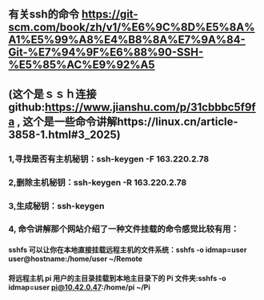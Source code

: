 ## 有关ssh的命令 https://git-scm.com/book/zh/v1/%E6%9C%8D%E5%8A%A1%E5%99%A8%E4%B8%8A%E7%9A%84-Git-%E7%94%9F%E6%88%90-SSH-%E5%85%AC%E9%92%A5
## (这个是ｓｓｈ连接github:https://www.jianshu.com/p/31cbbbc5f9fa , 这个是一些命令讲解https://linux.cn/article-3858-1.html#3_2025)
### 1,寻找是否有主机秘钥：ssh-keygen -F 163.220.2.78
### 2,删除主机秘钥：ssh-keygen -R 163.220.2.78
### 3,生成秘钥：ssh-keygen
### 4, 命令讲解那个网站介绍了一种文件挂载的命令感觉比较有用：
#### sshfs 可以让你在本地直接挂载远程主机的文件系统：sshfs -o idmap=user user@hostname:/home/user ~/Remote
#### 将远程主机 pi 用户的主目录挂载到本地主目录下的 Pi 文件夹:sshfs -o idmap=user pi@10.42.0.47:/home/pi ~/Pi
